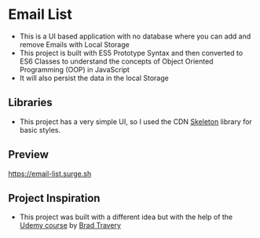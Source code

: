 # Email List

- This is a UI based application with no database where you can add and remove Emails with Local Storage
- This project is built with ES5 Prototype Syntax and then converted to ES6 Classes to understand the concepts of Object Oriented Programming (OOP) in JavaScript
- It will also persist the data in the local Storage

## Libraries

- This project has a very simple UI, so I used the CDN [Skeleton](https://cdnjs.com/libraries/skeleton) library for basic styles.

## Preview

https://email-list.surge.sh

## Project Inspiration

- This project was built with a different idea but with the help of the [Udemy course](https://www.udemy.com/course/modern-javascript-from-the-beginning/) by [Brad Travery](https://github.com/bradtraversy)
